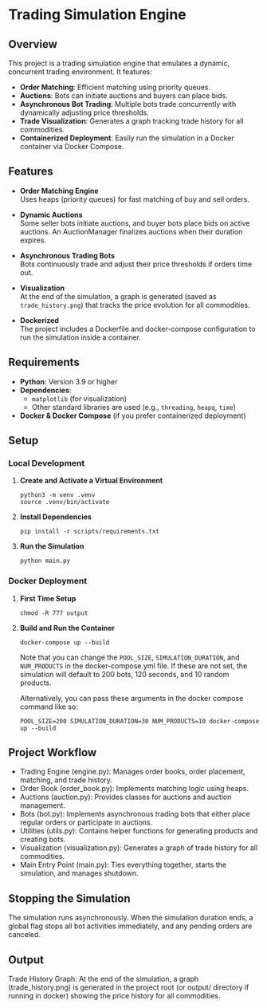 # Trading Simulation Engine

## Overview

This project is a trading simulation engine that emulates a dynamic, concurrent trading environment. It features:
- **Order Matching**: Efficient matching using priority queues.
- **Auctions**: Bots can initiate auctions and buyers can place bids.
- **Asynchronous Bot Trading**: Multiple bots trade concurrently with dynamically adjusting price thresholds.
- **Trade Visualization**: Generates a graph tracking trade history for all commodities.
- **Containerized Deployment**: Easily run the simulation in a Docker container via Docker Compose.

## Features

- **Order Matching Engine**  
  Uses heaps (priority queues) for fast matching of buy and sell orders.

- **Dynamic Auctions**  
  Some seller bots initiate auctions, and buyer bots place bids on active auctions. An AuctionManager finalizes auctions when their duration expires.

- **Asynchronous Trading Bots**  
  Bots continuously trade and adjust their price thresholds if orders time out.

- **Visualization**  
  At the end of the simulation, a graph is generated (saved as `trade_history.png`) that tracks the price evolution for all commodities.

- **Dockerized**  
  The project includes a Dockerfile and docker-compose configuration to run the simulation inside a container.

## Requirements

- **Python**: Version 3.9 or higher  
- **Dependencies**:  
  - `matplotlib` (for visualization)  
  - Other standard libraries are used (e.g., `threading`, `heapq`, `time`)
- **Docker & Docker Compose** (if you prefer containerized deployment)

## Setup

### Local Development

1. **Create and Activate a Virtual Environment**  
   ```
   python3 -m venv .venv
   source .venv/bin/activate
   ``` 
2. **Install Dependencies**
   ```
   pip install -r scripts/requirements.txt
   ```
3. **Run the Simulation**
   ```
   python main.py
   ```

### Docker Deployment
1. **First Time Setup**
   ```
   chmod -R 777 output
   ```
2. **Build and Run the Container**
   ```
   docker-compose up --build
   ```
   Note that you can change the `POOL_SIZE`, `SIMULATION_DURATION`, and `NUM_PRODUCTS` in the docker-compose.yml file.
   If these are not set, the simulation will default to 200 bots, 120 seconds, and 10 random products.
   
   Alternatively, you can pass these arguments in the docker compose command like so:
   ```
   POOL_SIZE=200 SIMULATION_DURATION=30 NUM_PRODUCTS=10 docker-compose up --build
   ```
## Project Workflow
- Trading Engine (engine.py): Manages order books, order placement, matching, and trade history.
- Order Book (order_book.py): Implements matching logic using heaps.
- Auctions (auction.py): Provides classes for auctions and auction management.
- Bots (bot.py): Implements asynchronous trading bots that either place regular orders or participate in auctions.
- Utilities (utils.py): Contains helper functions for generating products and creating bots.
- Visualization (visualization.py): Generates a graph of trade history for all commodities.
- Main Entry Point (main.py): Ties everything together, starts the simulation, and manages shutdown.

## Stopping the Simulation
The simulation runs asynchronously. When the simulation duration ends, a global flag stops all bot activities immediately, and any pending orders are canceled.

## Output
Trade History Graph: At the end of the simulation, a graph (trade_history.png) is generated in the project root (or output/ directory if running in docker) showing the price history for all commodities.
